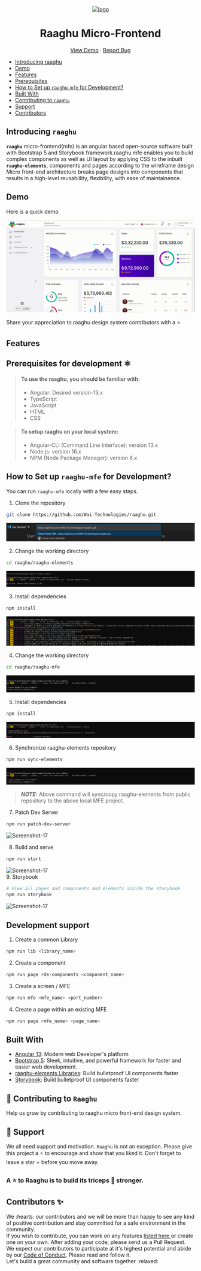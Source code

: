 
<!-- ALL-CONTRIBUTORS-BADGE:START - Do not remove or modify this section -->
<!-- ALL-CONTRIBUTORS-BADGE:END -->
<p align="center">
    <a href="https://raaghu.io" target="_blank">
        <img src="./raaghu_icon.png" alt="logo" width="125"/>
    </a>
<p/>
<p>
<h1 align="center">Raaghu Micro-Frontend</h1>
<p/>

<p align="center">
    <a href="https://raaghu.io" target="blank">View Demo</a>
    ·
    <a href="https://github.com/Wai-Technologies/raaghu/issues/new">Report Bug</a>
</p>

<!-- vscode-markdown-toc -->



* [ Introducing raaghu](#Introducingraaghu-elements)
*  [Demo](#Demo)
*  [Features](#Features)
*  [Prerequisites](#pre)
*  [How to Set up `raaghu-mfe` for Development?](#setup)
*  [Built With](#BuiltWith)
*  [ Contributing to `raaghu`](#ContributingtoRaaghu)
*  [ Support](#Support)
*  [Contributors](#WAiTechnologyContributors)

##  <a name='Introducingraaghu-elements'></a>Introducing `raaghu`

__`raaghu`__ micro-frontend(mfe) is an angular based open-source software built with Bootstrap 5 and Storybook framework.raaghu mfe enables you to build complex components as well as UI layout by applying CSS to the inbuilt __`raaghu-elements`__, components and pages according to the wireframe design<br>
Micro front-end architecture breaks page designs into components that results in a high-level reusabiility, flexibility, with ease of maintainence.


##  <a name='Demo'></a>Demo

Here is a quick demo

<img title="imge" alt="gif" src="../static/raaghu.gif">


Share your appreciation to raaghu design system contributors with a ⭐️

##   <a name='Features'></a> Features



## <a name='pre'></a> Prerequisites for development ⚛️

> #### To use the raaghu, you should be familiar with:
> - Angular: Desired version-13.x 
> - TypeScript
> - JavaScript
> - HTML
> - CSS

> #### To setup raaghu on your local system:
> - Angular-CLI (Command Line Interface): version 13.x
> - Node.js: version 16.x
> - NPM (Node Package Manager): version 8.x

## <a name='setup'></a> How to Set up `raaghu-mfe` for Development?
You can run `raaghu-mfe` locally with a few easy steps.

1. Clone the repository

```bash
git clone https://github.com/Wai-Technologies/raaghu.git
```
<img src="../static/clone.png" alt="Screenshot-17"  border="0"><br />

2. Change the working directory
 
```bash
cd raaghu/raaghu-elements
```
<img src="../static/MicrosoftTeams-image (8).png" alt="Screenshot-17"  border="0"><br />


3. Install dependencies

```bash
npm install
```
<img src="../static/MicrosoftTeams-image (9).png" alt="Screenshot-17"  border="0"><br />

4. Change the working directory

```bash
cd raaghu/raaghu-mfe
```
<img src="../static/MicrosoftTeams-image (10).png" alt="Screenshot-17"  border="0"><br />

5. Install dependencies

```bash
npm install
```
<img src="../static/MicrosoftTeams-image (11).png" alt="Screenshot-17"  border="0"><br />

6. Synchronize raaghu-elements repository

```bash
npm run sync-elements
```
<img src="../static/MicrosoftTeams-image (10).png" alt="Screenshot-17"  border="0"><br />
> **_NOTE:_** Above command will sync/copy raaghu-elements from public repository to the above local MFE project.

7. Patch Dev Server

```bash
npm run patch-dev-server
```
<img src="../static/Screenshot (14).png" alt="Screenshot-17"  border="0"><br />

8. Build and serve

```bash
npm run start
```
<img src="../static/npm-run start.png" alt="Screenshot-17"  border="0"><br />
9. Storybook


```bash
# View all pages and components and elements inside the storybook
npm run storybook 
```
<img src="../static/npm run storybook.png" alt="Screenshot-17"  border="0"><br />


##  Development support

1. Create a common Library

```bash
npm run lib <library_name>
```

2. Create a component

```bash
npm run page rds-components <component_name>
```

3. Create a screen / MFE

```bash
npm run mfe <mfe_name> <port_number>
```

4. Create a page within an existing MFE

```bash
npm run page <mfe_name> <page_name>
```


##  <a name='BuiltWith'></a>Built With
- [Angular 13](https://angular.io/): Modern web Developer's platform
- [Bootstrap 5](https://getbootstrap.com/): Sleek, intuitive, and powerful framework for faster and easier web development.
- [raaghu-elements Libraries](https://www.npmjs.com/package/rds-elements): Build bulletproof UI components faster
- [Storybook](https://storybook.js.org/): Build bulletproof UI components faster
 
 ##  <a name='ContributingtoRaaghu'></a>🤝 Contributing to `Raaghu`
Help us grow by contributing to raaghu micro front-end design system.

##  <a name='Support'></a>🙏 Support

We all need support and motivation. `Raaghu` is not an exception. Please give this project a ⭐️ to encourage and show that you liked it. Don't forget to leave a star ⭐️ before you move away.

<h3 className="align">
A ⭐️ to <b>Raaghu</b> is to build its triceps 💪 stronger.
</h3>

##  <a name='WAiTechnologyContributors'></a> Contributors ✨

<p>
    We :hearts: our contributors and we will be more than happy to see any kind of positive contribution and stay committed for a safe environment in the community.<br>        If you wish to contribute, you can work on any features <a href="https://github.com/shubham-waii/raaghu/tree/main/raaghu-mfe#Features" > listed here </a> or create one on your own. After adding your code, please send us a Pull Request.
    We expect our contributors to participate at it's highest potential and abide by our <a href="https://github.com/shubham-waii/raaghu/blob/development/CODE_OF_CONDUCT.md"> Code of Conduct</a>. Please read and follow it.<br>
    Let's build a great community and software together :relaxed:
</p>
</br>


